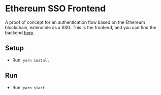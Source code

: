# Ethereum SSO Frontend
A proof of concept for an authentication flow based on the Ethereum blockchain, extendible as a SSO.
This is the frontend, and you can find the backend [here](https://github.com/DadeKuma/ethereum-sso-backend).

## Setup
- Run: `yarn install`

## Run
- Run: `yarn start`